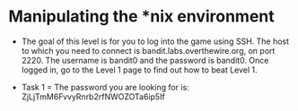 # Manipulating the *nix environment


+ The goal of this level is for you to log into the game using SSH. The host to which you need to connect is bandit.labs.overthewire.org, on port 2220. The username is bandit0 and the password is bandit0. Once logged in, go to the Level 1 page to find out how to beat Level 1.

+ Task 1 = The password you are looking for is: ZjLjTmM6FvvyRnrb2rfNWOZOTa6ip5If


